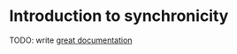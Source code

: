 # Introduction to synchronicity

TODO: write [great documentation](http://jacobian.org/writing/great-documentation/what-to-write/)
